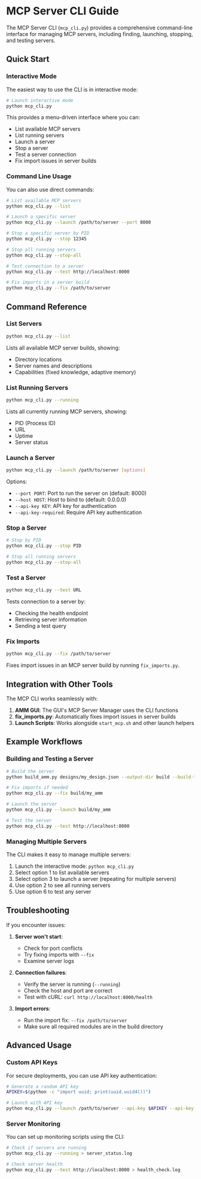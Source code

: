 # MCP Server CLI Guide

The MCP Server CLI (`mcp_cli.py`) provides a comprehensive command-line interface for managing MCP servers, including finding, launching, stopping, and testing servers.

## Quick Start

### Interactive Mode

The easiest way to use the CLI is in interactive mode:

```bash
# Launch interactive mode
python mcp_cli.py
```

This provides a menu-driven interface where you can:
- List available MCP servers
- List running servers
- Launch a server
- Stop a server
- Test a server connection
- Fix import issues in server builds

### Command Line Usage

You can also use direct commands:

```bash
# List available MCP servers
python mcp_cli.py --list

# Launch a specific server
python mcp_cli.py --launch /path/to/server --port 8000

# Stop a specific server by PID
python mcp_cli.py --stop 12345

# Stop all running servers
python mcp_cli.py --stop-all

# Test connection to a server
python mcp_cli.py --test http://localhost:8000

# Fix imports in a server build
python mcp_cli.py --fix /path/to/server
```

## Command Reference

### List Servers

```bash
python mcp_cli.py --list
```

Lists all available MCP server builds, showing:
- Directory locations
- Server names and descriptions
- Capabilities (fixed knowledge, adaptive memory)

### List Running Servers

```bash
python mcp_cli.py --running
```

Lists all currently running MCP servers, showing:
- PID (Process ID)
- URL
- Uptime
- Server status

### Launch a Server

```bash
python mcp_cli.py --launch /path/to/server [options]
```

Options:
- `--port PORT`: Port to run the server on (default: 8000)
- `--host HOST`: Host to bind to (default: 0.0.0.0)
- `--api-key KEY`: API key for authentication
- `--api-key-required`: Require API key authentication

### Stop a Server

```bash
# Stop by PID
python mcp_cli.py --stop PID

# Stop all running servers
python mcp_cli.py --stop-all
```

### Test a Server

```bash
python mcp_cli.py --test URL
```

Tests connection to a server by:
- Checking the health endpoint
- Retrieving server information
- Sending a test query

### Fix Imports

```bash
python mcp_cli.py --fix /path/to/server
```

Fixes import issues in an MCP server build by running `fix_imports.py`.

## Integration with Other Tools

The MCP CLI works seamlessly with:

1. **AMM GUI**: The GUI's MCP Server Manager uses the CLI functions
2. **fix_imports.py**: Automatically fixes import issues in server builds
3. **Launch Scripts**: Works alongside `start_mcp.sh` and other launch helpers

## Example Workflows

### Building and Testing a Server

```bash
# Build the server
python build_amm.py designs/my_design.json --output-dir build --build-type mcp_server

# Fix imports if needed
python mcp_cli.py --fix build/my_amm

# Launch the server
python mcp_cli.py --launch build/my_amm

# Test the server
python mcp_cli.py --test http://localhost:8000
```

### Managing Multiple Servers

The CLI makes it easy to manage multiple servers:

1. Launch the interactive mode: `python mcp_cli.py`
2. Select option 1 to list available servers
3. Select option 3 to launch a server (repeating for multiple servers)
4. Use option 2 to see all running servers
5. Use option 6 to test any server

## Troubleshooting

If you encounter issues:

1. **Server won't start**: 
   - Check for port conflicts
   - Try fixing imports with `--fix`
   - Examine server logs

2. **Connection failures**:
   - Verify the server is running (`--running`)
   - Check the host and port are correct
   - Test with cURL: `curl http://localhost:8000/health`

3. **Import errors**:
   - Run the import fix: `--fix /path/to/server`
   - Make sure all required modules are in the build directory

## Advanced Usage

### Custom API Keys

For secure deployments, you can use API key authentication:

```bash
# Generate a random API key
APIKEY=$(python -c "import uuid; print(uuid.uuid4())")

# Launch with API key
python mcp_cli.py --launch /path/to/server --api-key $APIKEY --api-key-required
```

### Server Monitoring

You can set up monitoring scripts using the CLI:

```bash
# Check if servers are running
python mcp_cli.py --running > server_status.log

# Check server health
python mcp_cli.py --test http://localhost:8000 > health_check.log
```